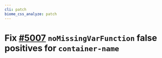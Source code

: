 ```yaml
---
cli: patch
biome_css_analyze: patch
---
```


# Fix [#5007](https://github.com/biomejs/biome/issues/5007) `noMissingVarFunction` false positives for `container-name`
